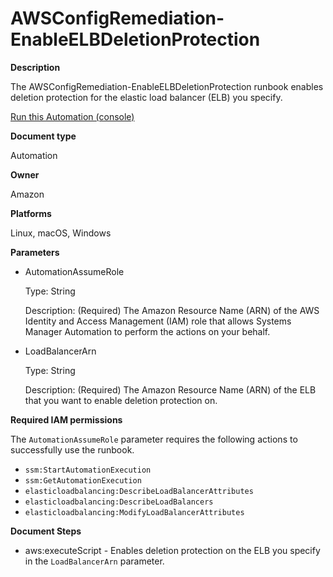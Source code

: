 # AWSConfigRemediation\-EnableELBDeletionProtection<a name="automation-aws-enable-elb-protection"></a>

**Description**

The AWSConfigRemediation\-EnableELBDeletionProtection runbook enables deletion protection for the elastic load balancer \(ELB\) you specify\.

[Run this Automation \(console\)](https://console.aws.amazon.com/systems-manager/automation/execute/AWSConfigRemediation-EnableELBDeletionProtection)

**Document type**

Automation

**Owner**

Amazon

**Platforms**

Linux, macOS, Windows

**Parameters**
+ AutomationAssumeRole

  Type: String

  Description: \(Required\) The Amazon Resource Name \(ARN\) of the AWS Identity and Access Management \(IAM\) role that allows Systems Manager Automation to perform the actions on your behalf\.
+ LoadBalancerArn

  Type: String

  Description: \(Required\) The Amazon Resource Name \(ARN\) of the ELB that you want to enable deletion protection on\.

**Required IAM permissions**

The `AutomationAssumeRole` parameter requires the following actions to successfully use the runbook\.
+ `ssm:StartAutomationExecution`
+ `ssm:GetAutomationExecution`
+ `elasticloadbalancing:DescribeLoadBalancerAttributes`
+ `elasticloadbalancing:DescribeLoadBalancers`
+ `elasticloadbalancing:ModifyLoadBalancerAttributes`

**Document Steps**
+ aws:executeScript \- Enables deletion protection on the ELB you specify in the `LoadBalancerArn` parameter\.